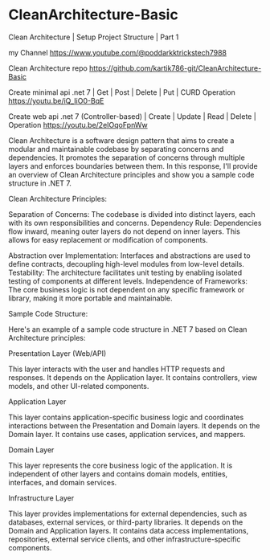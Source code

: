 # CleanArchitecture-Basic

Clean Architecture | Setup Project Structure | Part 1

my Channel 
https://www.youtube.com/@poddarkktrickstech7988

Clean Architecture repo
https://github.com/kartik786-git/CleanArchitecture-Basic

Create minimal api .net 7 | Get | Post | Delete | Put | CURD Operation
https://youtu.be/iQ_IiO0-BqE

Create web api .net 7 (Controller-based) | Create | Update | Read | Delete | Operation
https://youtu.be/2eIOqoFpnWw


Clean Architecture is a software design pattern that aims to create a modular and maintainable codebase by separating concerns and dependencies. It promotes the separation of concerns through multiple layers and enforces boundaries between them. In this response, I'll provide an overview of Clean Architecture principles and show you a sample code structure in .NET 7.

Clean Architecture Principles:

Separation of Concerns: The codebase is divided into distinct layers, each with its own responsibilities and concerns.
Dependency Rule: Dependencies flow inward, meaning outer layers do not depend on inner layers. This allows for easy replacement or modification of components.

Abstraction over Implementation: Interfaces and abstractions are used to define contracts, decoupling high-level modules from low-level details.
Testability: The architecture facilitates unit testing by enabling isolated testing of components at different levels.
Independence of Frameworks: The core business logic is not dependent on any specific framework or library, making it more portable and maintainable.

Sample Code Structure:

Here's an example of a sample code structure in .NET 7 based on Clean Architecture principles:

Presentation Layer (Web/API)

This layer interacts with the user and handles HTTP requests and responses.
It depends on the Application layer.
It contains controllers, view models, and other UI-related components.

Application Layer

This layer contains application-specific business logic and coordinates interactions between the Presentation and Domain layers.
It depends on the Domain layer.
It contains use cases, application services, and mappers.

Domain Layer

This layer represents the core business logic of the application.
It is independent of other layers and contains domain models, entities, interfaces, and domain services.

Infrastructure Layer

This layer provides implementations for external dependencies, such as databases, external services, or third-party libraries.
It depends on the Domain and Application layers.
It contains data access implementations, repositories, external service clients, and other infrastructure-specific components.


